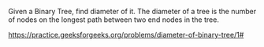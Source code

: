 Given a Binary Tree, find diameter of it.
The diameter of a tree is the number of nodes on the longest path between two end nodes in the tree. 

https://practice.geeksforgeeks.org/problems/diameter-of-binary-tree/1#